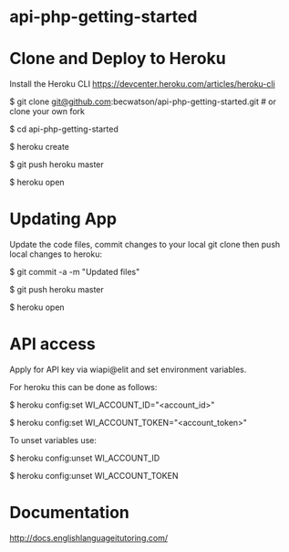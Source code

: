 # api-php-getting-started

# Clone and Deploy to Heroku

Install the Heroku CLI
https://devcenter.heroku.com/articles/heroku-cli

$ git clone git@github.com:becwatson/api-php-getting-started.git # or clone your own fork

$ cd api-php-getting-started

$ heroku create

$ git push heroku master

$ heroku open


# Updating App

Update the code files, commit changes to your local git clone then push local changes to heroku:

$ git commit -a -m "Updated files"

$ git push heroku master

$ heroku open


# API access

Apply for API key via wiapi@elit and set environment variables.

For heroku this can be done as follows:

$ heroku config:set WI_ACCOUNT_ID="<account_id>"

$ heroku config:set WI_ACCOUNT_TOKEN="<account_token>"

To unset variables use:

$ heroku config:unset WI_ACCOUNT_ID

$ heroku config:unset WI_ACCOUNT_TOKEN

# Documentation

http://docs.englishlanguageitutoring.com/
